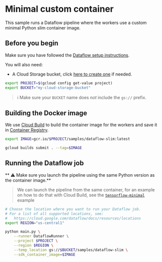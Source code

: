 # Minimal custom container

This sample runs a Dataflow pipeline where the workers use a custom minimal Python slim container image.

## Before you begin

Make sure you have followed the
[Dataflow setup instructions](../../README.md).

You will also need:
* A Cloud Storage bucket, click [here to create one](https://console.cloud.google.com/storage/create-bucket) if needed.

```sh
export PROJECT=$(gcloud config get-value project)
export BUCKET="my-cloud-storage-bucket"
```

> ℹ️ Make sure your `BUCKET` name does _not_ include the `gs://` prefix.

## Building the Docker image

We use
[Cloud Build](https://cloud.google.com/build)
to build the container image for the workers and save it in
[Container Registry](https://cloud.google.com/container-registry/).

```sh
export IMAGE=gcr.io/$PROJECT/samples/dataflow-slim:latest

gcloud builds submit . --tag=$IMAGE
```

## Running the Dataflow job

** ⚠️ Make sure you launch the pipeline using the same Python version as the
container image.**

> We can launch the pipeline from the same container, for an example on
> how to do that with Cloud Build, see the
> [`tensorflow-minimal`](../../gpu-examples/tensorflow-minimal) example

```sh
# Choose the location where you want to run your Dataflow job.
# For a list of all supported locations, see:
#   https://cloud.google.com/dataflow/docs/resources/locations
export REGION="us-central1"

python main.py \
    --runner DataflowRunner \
    --project $PROJECT \
    --region $REGION \
    --temp_location gs://$BUCKET/samples/dataflow-slim \
    --sdk_container_image=$IMAGE
```
